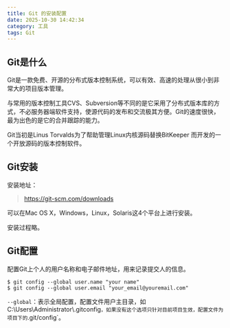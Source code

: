 ```yaml
---
title: Git 的安装配置
date: 2025-10-30 14:42:34
category: 工具
tags: Git
---
```


## Git是什么

Git是一款免费、开源的分布式版本控制系统，可以有效、高速的处理从很小到非常大的项目版本管理。

与常用的版本控制工具CVS、Subversion等不同的是它采用了分布式版本库的方式，不必服务器端软件支持，使源代码的发布和交流极其方便。Git的速度很快，最为出色的是它的合并跟踪的能力。

Git当初是Linus Torvalds为了帮助管理Linux内核源码替换BitKeeper 而开发的一个开放源码的版本控制软件。

## Git安装

安装地址：

> https://git-scm.com/downloads

可以在Mac OS X，Windows，Linux，Solaris这4个平台上进行安装。

安装过程略。

## Git配置

配置Git上个人的用户名称和电子邮件地址，用来记录提交人的信息。

```
$ git config --global user.name "your name"
$ git config --global user.email "your_email@youremail.com"
```

`--global`：表示全局配置，配置文件用户主目录，如C:\Users\Administrator\\.gitconfig`，如果没有这个选项只针对目前项目生效，配置文件为项目下的`.git/config`。



